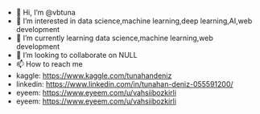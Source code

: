 - 👋 Hi, I’m @vbtuna
- 👀 I’m interested in data science,machine learning,deep learning,AI,web development
- 🌱 I’m currently learning data science,machine learning,web development
- 💞️ I’m looking to collaborate on NULL
- 📫 How to reach me 
- kaggle: https://www.kaggle.com/tunahandeniz 
- linkedin: https://www.linkedin.com/in/tunahan-deniz-055591200/
- eyeem: https://www.eyeem.com/u/vahsiibozkirli 
- eyeem: https://www.eyeem.com/u/vahsiibozkirli 

<!---
vbtuna/vbtuna is a ✨ special ✨ repository because its `README.md` (this file) appears on your GitHub profile.
You can click the Preview link to take a look at your changes.
--->

